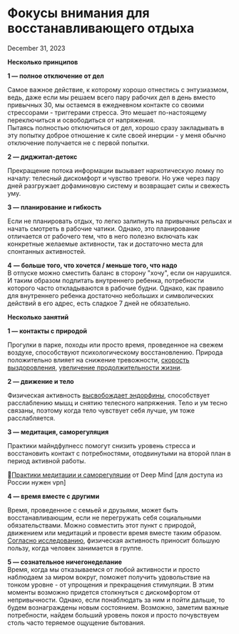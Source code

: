 # Фокусы внимания для восстанавливающего отдыха

December 31, 2023

**Несколько принципов**

**1 — полное отключение от дел**

Самое важное действие, к которому хорошо отнестись с энтузиазмом, ведь, даже если мы решаем всего пару рабочих дел в день вместо привычных 30, мы остаемся в ежедневном контакте со своими стрессорами - триггерами стресса. Это мешает по-настоящему переключиться и освободиться от напряжения.  
Пытаясь полностью отключиться от дел, хорошо сразу закладывать в эту попытку доброе отношение к силе своей инерции - у меня обычно отключение получается не с первой попытки.

**2 — диджитал-детокс**

Прекращение потока информации вызывает наркотическую ломку по началу: телесный дискомфорт и чувство тревоги. Но уже через пару дней разгружает дофаминовую систему и возвращает силы и свежесть уму.

**3 — планирование и гибкость**

Если не планировать отдых, то легко залипнуть на привычных рельсах и начать смотреть в рабочие чатики. Однако, это планирование отличается от рабочего тем, что в него полезно включать как конкретные желаемые активности, так и достаточно места для спонтанных активностей.

**4** **— больше того, что хочется / меньше того, что надо**  
В отпуске можно сместить баланс в сторону "хочу", если он нарушился. И таким образом подпитать внутреннего ребенка, потребности которого часто откладываются в рабочие будни. Однако, как правило для внутреннего ребенка достаточно небольших и символических действий в его адрес, есть сладкое 7 дней не обязательно.

  

**Несколько занятий**

**1 — контакты с природой**

Прогулки в парке, походы или просто время, проведенное на свежем воздухе, способствуют психологическому восстановлению. Природа положительно влияет на снижение тревожности, [скорость выздоровления](https://www.researchgate.net/publication/17043718_View_Through_a_Window_May_Influence_Recovery_from_Surgery), [увеличение продолжительности жизни](https://www.thelancet.com/journals/lanplh/article/PIIS2542-5196(17)30122-5/fulltext).

**2 — движение и тело**

Физическая активность [высвобождает эндорфины](https://www.webmd.com/depression/exercise-depression), способствует расслаблению мышц и снятию телесного напряжения. Тело и ум тесно связаны, поэтому когда тело чувствует себя лучше, ум тоже расслабляется.

**3 — медитация, саморегуляция** 

Практики майндфулнесс помогут снизить уровень стресса и восстановить контакт с потребностями, отодвинутыми на второй план в период активной работы. 

🔗[Практики медитации и саморегуляции](https://soundcloud.com/deep-mind) от Deep Mind [для доступа из России нужен vpn]

**4 — время вместе с другими** 

Время, проведенное с семьей и друзьями, может быть восстанавливающим, если не перегружать себя социальными обязательствами. Можно совместить этот пункт с природой, движением или медитаций и провести время вместе таким образом. [Согласно исследованию](https://www.medicalnewstoday.com/articles/319914), физическая активность приносит большую пользу, когда человек занимается в группе. 

**5 — сознательное ничегонеделание**  
Время, когда мы отказываемся от любой активности и просто наблюдаем за миром вокруг, поможет получить удовольствие на тонком уровне - от упрощения и прекращения стимуляции. В этим моменты возможно придется столкнуться с дискомфортом от непривычности. Однако, если понаблюдать за ним и пойти дальше, то будем вознаграждены новым состоянием. Возможно, заметим важные потребности, найдем больший уровень покоя и просто почувствуем столь часто теряемое ощущение бытования.  